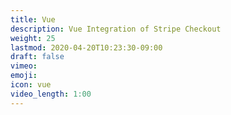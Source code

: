 ```yaml
---
title: Vue
description: Vue Integration of Stripe Checkout
weight: 25
lastmod: 2020-04-20T10:23:30-09:00
draft: false
vimeo: 
emoji: 
icon: vue
video_length: 1:00
---
```

